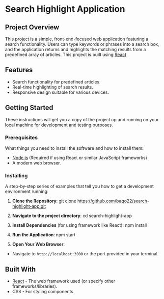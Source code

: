 # Search Highlight Application

## Project Overview

This project is a simple, front-end-focused web application featuring a search functionality. Users can type keywords or phrases into a search box, and the application returns and highlights the matching results from a predefined array of articles. This project is built using [React](https://reactjs.org/) 

## Features

- Search functionality for predefined articles.
- Real-time highlighting of search results.
- Responsive design suitable for various devices.

## Getting Started

These instructions will get you a copy of the project up and running on your local machine for development and testing purposes.

### Prerequisites

What things you need to install the software and how to install them:

- [Node.js](https://nodejs.org/en/) (Required if using React or similar JavaScript frameworks)
- A modern web browser.

### Installing

A step-by-step series of examples that tell you how to get a development environment running:

1. **Clone the Repository**:
git clone https://github.com/baqo22/search-highlight-app.git


2. **Navigate to the project directory**:
cd search-highlight-app



3. **Install Dependencies** (for using framework like React):
npm install



4. **Run the Application**:
npm start



5. **Open Your Web Browser**:
- Navigate to `http://localhost:3000` or the port provided in your terminal.

## Built With

- [React](https://reactjs.org/) - The web framework used (or specify other frameworks/libraries).
- CSS - For styling components.

